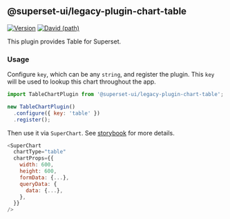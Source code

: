 ## @superset-ui/legacy-plugin-chart-table

[![Version](https://img.shields.io/npm/v/@superset-ui/legacy-plugin-chart-table.svg?style=flat-square)](https://img.shields.io/npm/v/@superset-ui/legacy-plugin-chart-table.svg?style=flat-square)
[![David (path)](https://img.shields.io/david/apache-superset/superset-ui-plugins.svg?path=packages%2Fsuperset-ui-legacy-plugin-chart-table&style=flat-square)](https://david-dm.org/apache-superset/superset-ui-plugins?path=packages/superset-ui-legacy-plugin-chart-table)

This plugin provides Table for Superset.

### Usage

Configure `key`, which can be any `string`, and register the plugin. This `key` will be used to lookup this chart throughout the app.

```js
import TableChartPlugin from '@superset-ui/legacy-plugin-chart-table';

new TableChartPlugin()
  .configure({ key: 'table' })
  .register();
```

Then use it via `SuperChart`. See [storybook](https://apache-superset.github.io/superset-ui-plugins/?selectedKind=plugin-chart-table) for more details.

```js
<SuperChart
  chartType="table"
  chartProps={{
    width: 600,
    height: 600,
    formData: {...},
    queryData: {
      data: {...},
    },
  }}
/>
```